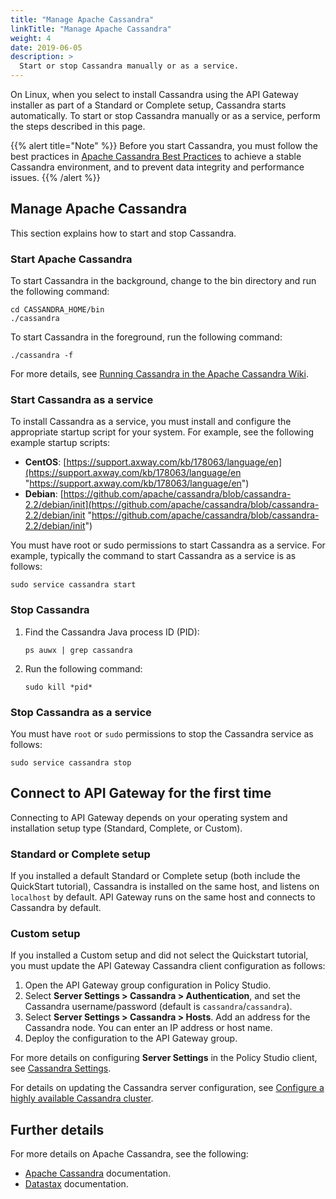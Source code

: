 ```yaml
---
title: "Manage Apache Cassandra"
linkTitle: "Manage Apache Cassandra"
weight: 4
date: 2019-06-05
description: >
  Start or stop Cassandra manually or as a service.
---
```

On Linux, when you select to install Cassandra using the API Gateway installer as part of a Standard or Complete setup, Cassandra starts automatically. To start or stop Cassandra manually or as a service, perform the steps described in this page.

{{% alert title="Note" %}}
Before you start Cassandra, you must follow the best practices in [Apache Cassandra Best Practices](/docs/cass_admin/cassandra_bestpractices/) to achieve a stable Cassandra environment, and to prevent data integrity and performance issues.
{{% /alert %}}

## Manage Apache Cassandra

This section explains how to start and stop Cassandra.

### Start Apache Cassandra

To start Cassandra in the background, change to the bin directory and run the following command:

```
cd CASSANDRA_HOME/bin
./cassandra
```

To start Cassandra in the foreground, run the following command:

```
./cassandra -f
```

For more details, see [Running Cassandra in the Apache Cassandra Wiki](https://cwiki.apache.org/confluence/display/CASSANDRA2/RunningCassandra).

### Start Cassandra as a service

To install Cassandra as a service, you must install and configure the appropriate startup script for your system. For example, see the following example startup scripts:

* **CentOS**:
[https://support.axway.com/kb/178063/language/en](https://support.axway.com/kb/178063/language/en "https://support.axway.com/kb/178063/language/en")
* **Debian**:
[https://github.com/apache/cassandra/blob/cassandra-2.2/debian/init](https://github.com/apache/cassandra/blob/cassandra-2.2/debian/init "https://github.com/apache/cassandra/blob/cassandra-2.2/debian/init")

You must have root or sudo permissions to start Cassandra as a service. For example, typically the command to start Cassandra as a service is as follows:

```
sudo service cassandra start
```

### Stop Cassandra

1. Find the Cassandra Java process ID (PID):

    ```
    ps auwx | grep cassandra
    ```

2. Run the following command:

    ```
    sudo kill *pid*
    ```

### Stop Cassandra as a service

You must have `root` or `sudo` permissions to stop the Cassandra service as follows:

```
sudo service cassandra stop
```

## Connect to API Gateway for the first time

Connecting to API Gateway depends on your operating system and installation setup type (Standard, Complete, or Custom).

### Standard or Complete setup

If you installed a default Standard or Complete setup (both include the QuickStart tutorial), Cassandra is installed on the same host, and listens on `localhost` by default. API Gateway runs on the same host and connects to Cassandra by default.

### Custom setup

If you installed a Custom setup and did not select the Quickstart tutorial, you must update the API Gateway Cassandra client configuration as follows:

1. Open the API Gateway group configuration in Policy Studio.
2. Select **Server Settings > Cassandra > Authentication**, and set the Cassandra username/password (default is `cassandra`/`cassandra`).
3. Select **Server Settings > Cassandra > Hosts**. Add an address for the Cassandra node. You can enter an IP address or host name.
4. Deploy the configuration to the API Gateway group.

For more details on configuring **Server Settings** in the Policy Studio client, see [Cassandra Settings](/docs/apim_reference/cassandra_settings/).

For details on updating the Cassandra server configuration, see [Configure a highly available Cassandra cluster](/docs/cass_admin/cassandra_config/).

## Further details

For more details on Apache Cassandra, see the following:

* [Apache Cassandra](http://cassandra.apache.org/) documentation.
* [Datastax](http://docs.datastax.com/en/cassandra/2.2/) documentation.
